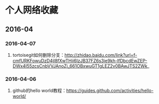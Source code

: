 # 个人网络收藏

## 2016-04

### 2016-04-07

1. tortoisegit如何删除分支：http://zhidao.baidu.com/link?url=f-cmfURKFowuDzD4jl8fXwTHii6IzJB37FZ6s3ie9kh-lfDbcdEwZEP-DWx4I55zcsCnbVVJAnoZj_661OBxwuGT1gLEZ2v0BAwJTS2ZWk_

### 2016-04-06

1. github的hello world教程：https://guides.github.com/activities/hello-world/
